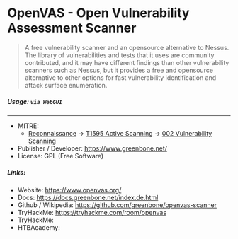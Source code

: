 # OpenVAS - Open Vulnerability Assessment Scanner
> A free vulnerability scanner and an opensource alternative to Nessus. The library of vulnerabilities and tests that it uses are community contributed, and it may have different findings than other vulnerability scanners such as Nessus, but it provides a free and opensource alternative to other options for fast vulnerability identification and attack surface enumeration.

##### Usage: `via WebGUI`
___
- MITRE: 
	- [Reconnaissance](https://attack.mitre.org/tactics/TA0043/) -> [T1595 Active Scanning](https://attack.mitre.org/techniques/T1595/) -> [002 Vulnerability Scanning](https://attack.mitre.org/techniques/T1595/002/)
- Publisher / Developer: https://www.greenbone.net/
- License: GPL (Free Software)

##### Links:
- Website: https://www.openvas.org/
- Docs: https://docs.greenbone.net/index.de.html
- Github / Wikipedia: https://github.com/greenbone/openvas-scanner
- TryHackMe: https://tryhackme.com/room/openvas
- TryHackMe: 
- HTBAcademy:

